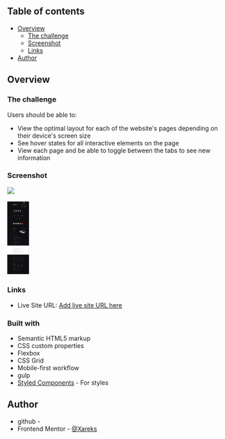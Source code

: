 ## Table of contents

- [Overview](#overview)
  - [The challenge](#the-challenge)
  - [Screenshot](#screenshot)
  - [Links](#links)
- [Author](#author)

## Overview

### The challenge

Users should be able to:

- View the optimal layout for each of the website's pages depending on their device's screen size
- See hover states for all interactive elements on the page
- View each page and be able to toggle between the tabs to see new information

### Screenshot

![](../screenshot.png)

<img src="screenshot.png" width=10% >


### Links

- Live Site URL: [Add live site URL here](https://xareks.github.io/space_tourism/index.html)

### Built with

- Semantic HTML5 markup
- CSS custom properties
- Flexbox
- CSS Grid
- Mobile-first workflow
- gulp
- [Styled Components](https://styled-components.com/) - For styles



## Author

- github - 
- Frontend Mentor - [@Xareks](https://www.frontendmentor.io/profile/Xareks)
